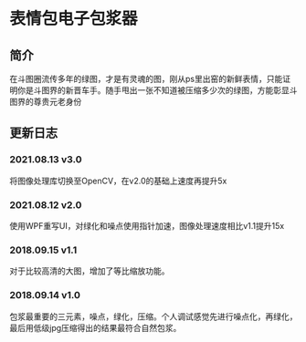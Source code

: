 # 表情包电子包浆器
## 简介
在斗图圈流传多年的绿图，才是有灵魂的图，刚从ps里出窑的新鲜表情，只能证明你是斗图界的新晋车手。随手甩出一张不知道被压缩多少次的绿图，方能彰显斗图界的尊贵元老身份

## 更新日志
### 2021.08.13 v3.0
将图像处理库切换至OpenCV，在v2.0的基础上速度再提升5x

### 2021.08.12 v2.0
使用WPF重写UI，对绿化和噪点使用指针加速，图像处理速度相比v1.1提升15x

### 2018.09.15 v1.1
对于比较高清的大图，增加了等比缩放功能。

### 2018.09.14 v1.0
包浆最重要的三元素，噪点，绿化，压缩。个人调试感觉先进行噪点化，再绿化，最后用低级jpg压缩得出的结果最符合自然包浆。
